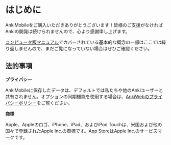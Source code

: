# はじめに

AnkiMobileをご購入いただきありがとうございます！皆様のご支援がなければAnkiの開発は続けられませんので、心より感謝申し上げます。

[コンピュータ版マニュアル](https://docs.ankiweb.net)でカバーされている基本的な概念の一部はここでは繰り返しませんので、まだご覧になっていない場合はぜひご確認ください。

## 法的事項

**プライバシー**

AnkiMobileに保存したデータは、デフォルトでは私たちや他のAnkiユーザーと共有されません。オプションの同期機能を使用する場合は、[AnkiWebのプライバシーポリシー](https://ankiweb.net/account/privacy)をご覧ください。

**商標**

Apple、Appleのロゴ、iPhone、iPad、およびiPod Touchは、米国および他の国々で登録されたApple Inc.の商標です。App StoreはApple Inc.のサービスマークです。